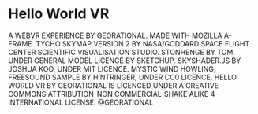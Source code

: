 # Hello World VR

A WEBVR EXPERIENCE BY GEORATIONAL. MADE WITH MOZILLA A-FRAME. TYCHO SKYMAP VERSION 2 BY NASA/GODDARD SPACE FLIGHT CENTER SCIENTIFIC VISUALISATION STUDIO. STONHENGE BY TOM, UNDER GENERAL MODEL LICENCE BY SKETCHUP. SKYSHADER.JS BY JOSHUA KOO, UNDER MIT LICENCE. MYSTIC WIND HOWLING, FREESOUND SAMPLE BY HINTRINGER, UNDER CC0 LICENCE. HELLO WORLD VR BY GEORATIONAL IS LICENCED UNDER A CREATIVE COMMONS ATTRIBUTION-NON COMMERCIAL-SHAKE ALIKE 4 INTERNATIONAL LICENSE. @GEORATIONAL
